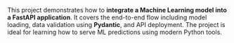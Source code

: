 This project demonstrates how to **integrate a Machine Learning model into a FastAPI application**. It covers the end-to-end flow including model loading, data validation using **Pydantic**, and API deployment. The project is ideal for learning how to serve ML predictions using modern Python tools.
